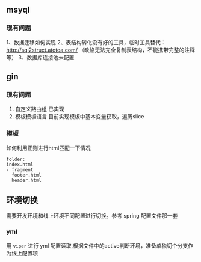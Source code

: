 ## msyql
### 现有问题
1、数据迁移如何实现
2、表结构转化没有好的工具，临时工具替代：http://sql2struct.atotoa.com/ （缺陷无法完全复制表结构，不能携带完整的注释等）
3、数据库连接池未配置

## gin
### 现有问题
1. 自定义路由组 已实现
2. 模板模板语言
目前实现模板中基本变量获取，遍历slice
### 模板
如何利用正则进行html匹配一下情况
```
folder:
index.html
- fragment
  footer.html
  header.html
```



## 环境切换
需要开发环境和线上环境不同配置进行切换。参考 spring 配置文件那一套
### yml
用 ```viper``` 进行 yml 配置读取,根据文件中的active判断环境，准备单独切个分支作为线上配置项




